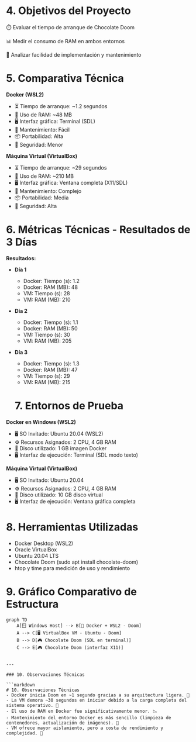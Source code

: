 # 4. Objetivos del Proyecto
⏱️ Evaluar el tiempo de arranque de Chocolate Doom

📊 Medir el consumo de RAM en ambos entornos

🔧 Analizar facilidad de implementación y mantenimiento

# 5. Comparativa Técnica

**Docker (WSL2)**
- ⏳ Tiempo de arranque: ~1.2 segundos
- 🧠 Uso de RAM: ~48 MB
- 🖥️ Interfaz gráfica: Terminal (SDL)
- 🔧 Mantenimiento: Fácil
- 📦 Portabilidad: Alta
- 🔐 Seguridad: Menor

**Máquina Virtual (VirtualBox)**
- ⏳ Tiempo de arranque: ~29 segundos
- 🧠 Uso de RAM: ~210 MB
- 🖥️ Interfaz gráfica: Ventana completa (X11/SDL)
- 🔧 Mantenimiento: Complejo
- 📦 Portabilidad: Media
- 🔐 Seguridad: Alta

# 6. Métricas Técnicas - Resultados de 3 Días

**Resultados:**
- **Día 1**
  - Docker: Tiempo (s): 1.2
  - Docker: RAM (MB): 48
  - VM: Tiempo (s): 28
  - VM: RAM (MB): 210

- **Día 2**
  - Docker: Tiempo (s): 1.1
  - Docker: RAM (MB): 50
  - VM: Tiempo (s): 30
  - VM: RAM (MB): 205

- **Día 3**
  - Docker: Tiempo (s): 1.3
  - Docker: RAM (MB): 47
  - VM: Tiempo (s): 29
  - VM: RAM (MB): 215

  # 7. Entornos de Prueba

**Docker en Windows (WSL2)**
- 🖥️ SO Invitado: Ubuntu 20.04 (WSL2)
- ⚙️ Recursos Asignados: 2 CPU, 4 GB RAM
- 💾 Disco utilizado: 1 GB imagen Docker
- 🖥️ Interfaz de ejecución: Terminal (SDL modo texto)

**Máquina Virtual (VirtualBox)**
- 🖥️ SO Invitado: Ubuntu 20.04
- ⚙️ Recursos Asignados: 2 CPU, 4 GB RAM
- 💾 Disco utilizado: 10 GB disco virtual
- 🖥️ Interfaz de ejecución: Ventana gráfica completa

# 8. Herramientas Utilizadas
- Docker Desktop (WSL2)
- Oracle VirtualBox
- Ubuntu 20.04 LTS
- Chocolate Doom (sudo apt install chocolate-doom)
- htop y time para medición de uso y rendimiento

# 9. Gráfico Comparativo de Estructura
```mermaid
graph TD
    A[🪟 Windows Host] --> B[🐳 Docker + WSL2 - Doom]
    A --> C[🖥️ VirtualBox VM - Ubuntu - Doom]
    B --> D[🎮 Chocolate Doom (SDL en terminal)]
    C --> E[🎮 Chocolate Doom (interfaz X11)]

    
---

### 10. Observaciones Técnicas

```markdown
# 10. Observaciones Técnicas
- Docker inicia Doom en ~1 segundo gracias a su arquitectura ligera. 🚀
- La VM demora ~30 segundos en iniciar debido a la carga completa del sistema operativo. 🐢
- El uso de RAM en Docker fue significativamente menor. 📉
- Mantenimiento del entorno Docker es más sencillo (limpieza de contenedores, actualización de imágenes). 🔄
- VM ofrece mayor aislamiento, pero a costa de rendimiento y complejidad. 🔐
